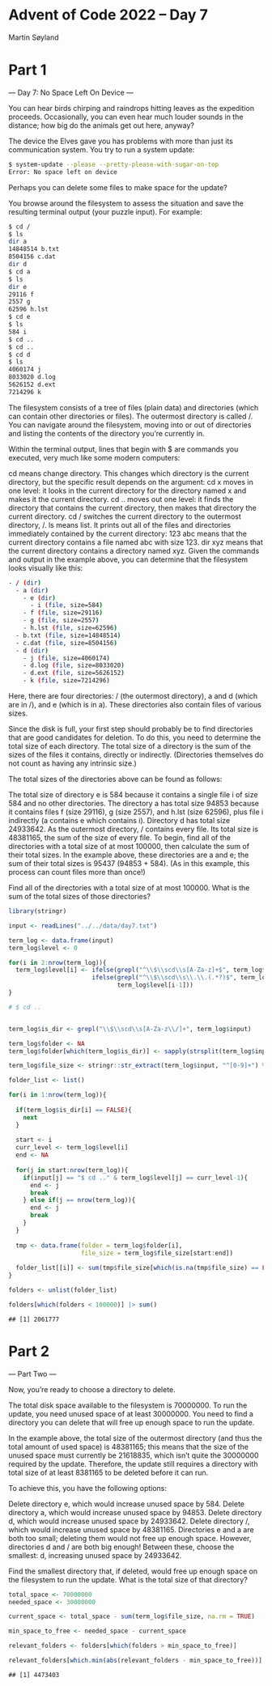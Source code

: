 Advent of Code 2022 – Day 7
================
Martin Søyland

# Part 1

— Day 7: No Space Left On Device —

You can hear birds chirping and raindrops hitting leaves as the
expedition proceeds. Occasionally, you can even hear much louder sounds
in the distance; how big do the animals get out here, anyway?

The device the Elves gave you has problems with more than just its
communication system. You try to run a system update:

``` bash
$ system-update --please --pretty-please-with-sugar-on-top 
Error: No space left on device
```

Perhaps you can delete some files to make space for the update?

You browse around the filesystem to assess the situation and save the
resulting terminal output (your puzzle input). For example:

``` bash
$ cd /
$ ls
dir a
14848514 b.txt
8504156 c.dat
dir d
$ cd a
$ ls
dir e
29116 f
2557 g
62596 h.lst
$ cd e
$ ls
584 i
$ cd ..
$ cd ..
$ cd d
$ ls
4060174 j
8033020 d.log
5626152 d.ext
7214296 k
```

The filesystem consists of a tree of files (plain data) and directories
(which can contain other directories or files). The outermost directory
is called /. You can navigate around the filesystem, moving into or out
of directories and listing the contents of the directory you’re
currently in.

Within the terminal output, lines that begin with \$ are commands you
executed, very much like some modern computers:

cd means change directory. This changes which directory is the current
directory, but the specific result depends on the argument: cd x moves
in one level: it looks in the current directory for the directory named
x and makes it the current directory. cd .. moves out one level: it
finds the directory that contains the current directory, then makes that
directory the current directory. cd / switches the current directory to
the outermost directory, /. ls means list. It prints out all of the
files and directories immediately contained by the current directory:
123 abc means that the current directory contains a file named abc with
size 123. dir xyz means that the current directory contains a directory
named xyz. Given the commands and output in the example above, you can
determine that the filesystem looks visually like this:

``` bash
- / (dir)
  - a (dir)
    - e (dir)
      - i (file, size=584)
    - f (file, size=29116)
    - g (file, size=2557)
    - h.lst (file, size=62596)
  - b.txt (file, size=14848514)
  - c.dat (file, size=8504156)
  - d (dir)
    - j (file, size=4060174)
    - d.log (file, size=8033020)
    - d.ext (file, size=5626152)
    - k (file, size=7214296)
```

Here, there are four directories: / (the outermost directory), a and d
(which are in /), and e (which is in a). These directories also contain
files of various sizes.

Since the disk is full, your first step should probably be to find
directories that are good candidates for deletion. To do this, you need
to determine the total size of each directory. The total size of a
directory is the sum of the sizes of the files it contains, directly or
indirectly. (Directories themselves do not count as having any intrinsic
size.)

The total sizes of the directories above can be found as follows:

The total size of directory e is 584 because it contains a single file i
of size 584 and no other directories. The directory a has total size
94853 because it contains files f (size 29116), g (size 2557), and h.lst
(size 62596), plus file i indirectly (a contains e which contains i).
Directory d has total size 24933642. As the outermost directory, /
contains every file. Its total size is 48381165, the sum of the size of
every file. To begin, find all of the directories with a total size of
at most 100000, then calculate the sum of their total sizes. In the
example above, these directories are a and e; the sum of their total
sizes is 95437 (94853 + 584). (As in this example, this process can
count files more than once!)

Find all of the directories with a total size of at most 100000. What is
the sum of the total sizes of those directories?

``` r
library(stringr)

input <- readLines("../../data/day7.txt")

term_log <- data.frame(input)
term_log$level <- 0

for(i in 2:nrow(term_log)){
  term_log$level[i] <- ifelse(grepl("^\\$\\scd\\s[A-Za-z]+$", term_log$input[i]), term_log$level[i-1] + 1,
                       ifelse(grepl("^\\$\\scd\\s\\.\\.(.*?)$", term_log$input[i]), term_log$level[i-1] - 1,
                              term_log$level[i-1]))
}

# $ cd ..


term_log$is_dir <- grepl("\\$\\scd\\s[A-Za-z\\/]+", term_log$input)

term_log$folder <- NA
term_log$folder[which(term_log$is_dir)] <- sapply(strsplit(term_log$input[which(term_log$is_dir)], "\\s"), "[[", 3) 

term_log$file_size <- stringr::str_extract(term_log$input, "^[0-9]+") %>% as.numeric()

folder_list <- list()

for(i in 1:nrow(term_log)){
  
  if(term_log$is_dir[i] == FALSE){
    next
  }
  
  start <- i
  curr_level <- term_log$level[i]
  end <- NA
  
  for(j in start:nrow(term_log)){
    if(input[j] == "$ cd .." & term_log$level[j] == curr_level-1){
      end <- j
      break
    } else if(j == nrow(term_log)){
      end <- j
      break
    }
  }
  
  tmp <- data.frame(folder = term_log$folder[i],
                    file_size = term_log$file_size[start:end])
  
  folder_list[[i]] <- sum(tmp$file_size[which(is.na(tmp$file_size) == FALSE)])
}

folders <- unlist(folder_list)

folders[which(folders < 100000)] |> sum()
```

    ## [1] 2061777

# Part 2

— Part Two —

Now, you’re ready to choose a directory to delete.

The total disk space available to the filesystem is 70000000. To run the
update, you need unused space of at least 30000000. You need to find a
directory you can delete that will free up enough space to run the
update.

In the example above, the total size of the outermost directory (and
thus the total amount of used space) is 48381165; this means that the
size of the unused space must currently be 21618835, which isn’t quite
the 30000000 required by the update. Therefore, the update still
requires a directory with total size of at least 8381165 to be deleted
before it can run.

To achieve this, you have the following options:

Delete directory e, which would increase unused space by 584. Delete
directory a, which would increase unused space by 94853. Delete
directory d, which would increase unused space by 24933642. Delete
directory /, which would increase unused space by 48381165. Directories
e and a are both too small; deleting them would not free up enough
space. However, directories d and / are both big enough! Between these,
choose the smallest: d, increasing unused space by 24933642.

Find the smallest directory that, if deleted, would free up enough space
on the filesystem to run the update. What is the total size of that
directory?

``` r
total_space <- 70000000
needed_space <- 30000000

current_space <- total_space - sum(term_log$file_size, na.rm = TRUE)

min_space_to_free <- needed_space - current_space

relevant_folders <- folders[which(folders > min_space_to_free)]

relevant_folders[which.min(abs(relevant_folders - min_space_to_free))]
```

    ## [1] 4473403
